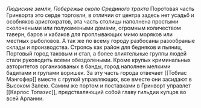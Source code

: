 *Людиские земли, Побережье около Срединого тракта*
Поротовая часть Гринворта это серде торговли, в отличии от центра задесь нет усадьб и особняков аристократов, эта часть столицы наполнена простыми сколочеными или полукамеными домами, огромным количеством таверн, баров и кабаков для проплывающих мимо моряков или местных рыболовов. А так же по всему городу разбосаны разообраные склады и производства. Строясь как район для бедняков и пьяниц, Портовый город таковым и стал, а более влиятельные группы людей стали руководить всеми обездолеными. Кроме крупых криминальных авторитетов организованых в банды, город наполнен мелкими бадитами и групами воришек. За эту часть города отвечает [[Тобиас Мангофер]] вместе с групой управляющих, все вместе они засидают в Высоком Залею. Самим же портом и поставками в Гринворт управлет [[Карлос Топазис]], предстваляющий собой главу гильдии купцов во всей Арлании.